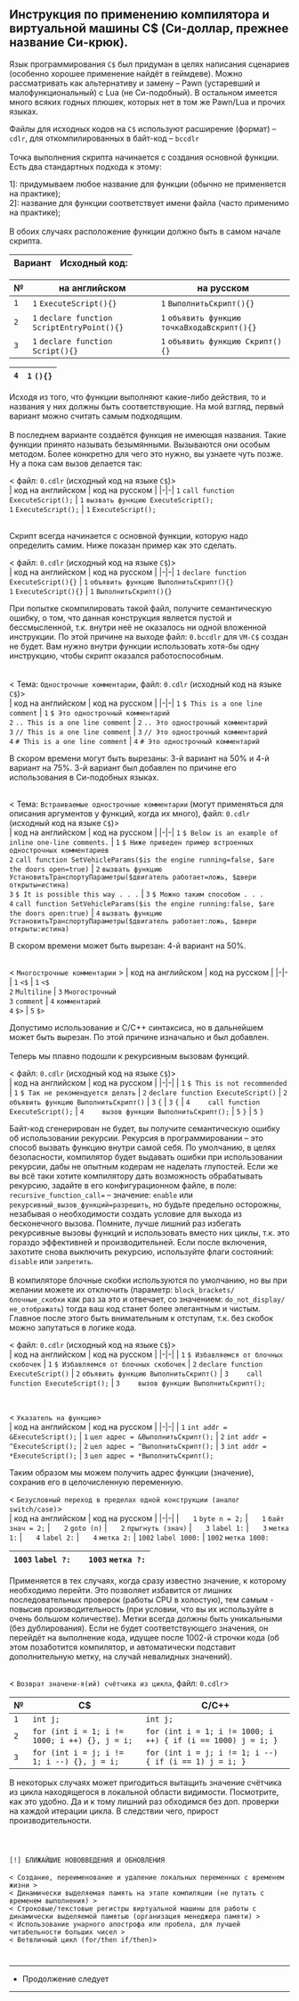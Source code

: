 Инструкция по применению компилятора и виртуальной машины C$ (Си-доллар, прежнее название Си-крюк).
-
Язык программирования ```С$``` был придуман в целях написания сценариев (особенно хорошее применение найдёт в геймдеве).
Можно рассматривать как альтернативу и замену – Pawn (устаревший и малофункциональный) с Lua (не Си-подобный).
В остальном имеется много всяких годных плюшек, которых нет в том же Pawn/Lua и прочих языках.

Файлы для исходных кодов на ```C$``` используют расширение (формат) – `cdlr`, для откомпилированных в байт-код – `bccdlr` <br><br>
Точка выполнения скрипта начинается с создания основной функции. Есть два стандартных подхода к этому: <br>

1]: придумываем любое название для функции (обычно не применяется на практике);<br>
2]: название для функции соответствует имени файла (часто применимо на практике);<br>
<br>
В обоих случаях расположение функции должно быть в самом начале скрипта. <br>

| Вариант | Исходный код: |
|---------|---------------|

| № | на английском | на русском |
|---------|---------------|------------|
| ```1``` | ```1``` ```ExecuteScript(){}```    | ```1``` ```ВыполнитьСкрипт(){}```   |
| ```2``` | ```1``` ```declare function ScriptEntryPoint(){}``` | ```1``` ```объявить функцию точкаВходаВскрипт(){}``` |
| ```3``` | ```1``` ```declare function Script(){}```           | ```1``` ```объявить функцию Скрипт(){}```            |

| ```4``` | ```1``` ```(){}``` |
|---------|---------------|

Исходя из того, что функции выполняют какие-либо действия, то и названия у них должны быть соответствующие. На мой взгляд, первый вариант можно считать самым подходящим.<br>
<br>
В последнем варианте создаётся функция не имеющая названия.
Такие функции принято называть безымянными.
Вызываются они особым методом. Более конкретно для чего это нужно, вы узнаете чуть позже.
Ну а пока сам вызов делается так:<br>

< файл: ```0.cdlr``` (исходный код на языке ```C$```)>
<br>
| код на английском | код на русском |
|-|-|
```1``` ```call function ExecuteScript();``` | ```1``` ```вызвать функцию ExecuteScript();```<br>
```1``` ```ExecuteScript();``` | ```1``` ```ExecuteScript();```

<br>
Скрипт всегда начинается с основной функции, которую надо определить самим. Ниже показан пример как это сделать. <br<br>

< файл: ```0.cdlr``` (исходный код на языке ```C$```)>
<br>
| код на английском | код на русском |
|-|-|
```1``` ```declare function ExecuteScript(){}``` | ```1``` ```объявить функцию ВыполнитьСкрипт(){}```<br>
```1``` ```ExecuteScript(){}``` | ```1``` ```ВыполнитьСкрипт(){}```
<br>

При попытке скомпилировать такой файл, получите семантическую ошибку, о том, что данная конструкция является пустой и бессмысленной, т.к. внутри неё не оказалось ни одной вложенной инструкции.
По этой причине на выходе файл: ```0.bccdlr``` для ```VM-C$``` создан не будет.
Вам нужно внутри функции использовать хотя-бы одну инструкцию, чтобы скрипт оказался работоспособным.<br>
<br>
<br>
< Тема: ```Однострочные комментарии```, файл: ```0.cdlr``` (исходный код на языке ```C$```)><br>
| код на английском | код на русском |
|-|-|
```1``` ```$ This is a one line comment``` | ```1``` ```$ Это однострочный комментарий```<br>
```2``` ```.. This is a one line comment``` | ```2``` ```.. Это однострочный комментарий```<br>
```3``` ```// This is a one line comment``` | ```3``` ```// Это однострочный комментарий```<br>
```4``` ```# This is a one line comment``` | ```4``` ```# Это однострочный комментарий```<br>

В скором времени могут быть вырезаны: 3-й вариант на 50% и 4-й вариант на 75%. 3-й вариант был добавлен по причине его использования в Си-подобных языках.<br>
<br>

< Тема: ```Встраиваемые однострочные комментарии``` (могут применяться для описания аргументов у функций, когда их много), файл: ```0.cdlr``` (исходный код на языке ```C$```)><br>
| код на английском | код на русском |
|-|-|
```1``` ```$ Below is an example of inline one-line comments.``` | ```1``` ```$ Ниже приведен пример встроенных однострочных комментариев```<br>
```2``` ```call function SetVehicleParams($is the engine running=false, $are the doors open=true)``` | ```2``` ```вызвать функцию УстановитьТранспортуПараметры($двигатель работает=ложь, $двери открыты=истина)```<br>
```3``` ```$ It is possible this way . . .``` | ```3``` ```$ Можно таким способом . . .```<br>
```4``` ```call function SetVehicleParams($is the engine running:false, $are the doors open:true)``` | ```4``` ```вызвать функцию УстановитьТранспортуПараметры($двигатель работает:ложь, $двери открыты:истина)```<br>

В скором времени может быть вырезан: 4-й вариант на 50%.<br>
<br>

< ```Многострочные комментарии``` >
| код на английском | код на русском |
|-|-|
```1``` ```<$``` | ```1``` ```<$```<br>
```2``` ```Multiline``` | ```3``` ```Многострочный```<br>
```3``` ```comment``` | ```4``` ```комментарий```<br>
```4``` ```$>``` | ```5``` ```$>```<br>

Допустимо использование и С/С++ синтаксиса, но в дальнейшем может быть вырезан. По этой причине изначально и был добавлен.<br>
<br>
Теперь мы плавно подошли к рекурсивным вызовам функций.<br>

< файл: ```0.cdlr``` (исходный код на языке ```C$```)>
<br>
| код на английском | код на русском |
|-|-|
| ```1``` ```$ This is not recommended``` | ```1``` ```$ Так не рекомендуется делать```
| ```2``` ```declare function ExecuteScript()``` | ```2``` ```объявить функцию ВыполнитьСкрипт()```
| ```3``` ```{``` | ```3``` ```{```
| ```4``` ```    call function ExecuteScript();``` | ```4``` ```    вызов функции ВыполнитьСкрипт();```
| ```5``` ```}``` | ```5``` ```}```

Байт-код сгенерирован не будет, вы получите семантическую ошибку об использовании рекурсии.
Рекурсия в программировании – это способ вызвать функцию внутри самой себя.
По умолчанию, в целях безопасности, компилятор будет выдавать ошибки при использовании рекурсии, дабы не опытным кодерам не наделать глупостей.
Если же вы всё таки хотите компилятору дать возможность обрабатывать рекурсию, задайте в его конфигурационном файле, в поле: ```recursive_function_call=``` – значение: ```enable``` или ```рекурсивный_вызов_функций=разрешить```, но будьте предельно осторожны, незабывая о необходимости создать условие для выхода из бесконечного вызова. Помните, лучше лишний раз избегать рекурсивные вызовы функций и использовать вместо них циклы, т.к. это гораздо эффективней и производительней.
Если после включения, захотите снова выключить рекурсию, используйте флаги состояний: ```disable``` или ```запретить```.<br>
<br>
В компиляторе блочные скобки используются по умолчанию, но вы при желании можете их отключить (параметр: ```block_brackets/блочные_скобки``` как раз за это и отвечает, со значением: ```do_not_display/не_отображать```) тогда ваш код станет более элегантным и чистым. Главное после этого быть внимательным к отступам, т.к. без скобок можно запутаться в логике кода.

< файл: ```0.cdlr``` (исходный код на языке ```C$```)>
<br>
| код на английском | код на русском |
|-|-|
| ```1``` ```$ Избавляемся от блочных скобочек``` | ```1``` ```$ Избавляемся от блочных скобочек```
| ```2``` ```declare function ExecuteScript()``` | ```2``` ```объявить функцию ВыполнитьСкрипт()```
| ```3``` ```    call function ExecuteScript();``` | ```3``` ```    вызов функции ВыполнитьСкрипт();```

<br>

< ``` Указатель на функцию ```>
<br>
| код на английском | код на русском |
|-|-|
| ```1``` ```int addr = &ExecuteScript();``` | ```1``` ```цел адрес = &ВыполнитьСкрипт();```
| ```2``` ```int addr = ^ExecuteScript();``` | ```2``` ```цел адрес = ^ВыполнитьСкрипт();```
| ```3``` ```int addr = *ExecuteScript();``` | ```3``` ```цел адрес = *ВыполнитьСкрипт();```

Таким образом мы можем получить адрес функции (значение), сохранив его в целочисленную переменную.<br>

< ```Безусловный переход в пределах одной конструкции (аналог switch/case)```>
<br>
| код на английском | код на русском |
|-|-|
| ```   1``` ```byte n = 2;``` | ```   1``` ```байт знач = 2;```
| ```   2``` ```goto (n)``` | ```   2``` ```прыгнуть (знач)```
| ```   3``` ```label 1:``` | ```   3``` ```метка 1:```
| ```   4``` ```label 2:``` | ```   4``` ```метка 2:```
| ```1002``` ```label 1000:``` | ```1002``` ```метка 1000:```

| ```1003``` ```label ?:```|| ```1003``` ```метка ?:```
|-|-|-|

Применяется в тех случаях, когда сразу известно значение, к которому необходимо перейти. Это позволяет избавится от лишних последовательных проверок (работы CPU в холостую), тем самым - повысив производительность (при условии, что вы их используйте в очень большом количестве). Метки всегда должны быть уникальными (без дублирования). Если не будет соответствующего значения, он перейдёт на выполнение кода, идущее после 1002-й строчки кода (об этом позаботится компилятор, и автоматически подставит дополнительную метку, на случай невалидных значений).<br>
<br>

< ```Возврат значени-я(ий) счётчика из цикла```, файл: ```0.cdlr```>
<br>

| № | C$ | C/C++
|-|-|-|
| ``` 1 ``` | ``` int j; ``` | ``` int j; ```
| ``` 2 ``` | ``` for (int i = 1; i != 1000; i ++) {}, j = i; ``` | ``` for (int i = 1; i != 1000; i ++) { if (i == 1000) j = i; } ```
| ``` 3 ``` | ``` for (int i = j; i != 1; i --) {}, j = i; ``` | ``` for (int i = j; i != 1; i --) { if (i == 1) j = i; } ```

В некоторых случаях может пригодиться вытащить значение счётчика из цикла находящегося в локальной области видимости. Посмотрите, как это удобно. Да и к тому лишний раз обходимся без доп. проверки на каждой итерации цикла. В следствии чего, прирост производительности.<br>
<br>

#
```[!] БЛИЖАЙШИЕ НОВОВВЕДЕНИЯ И ОБНОВЛЕНИЯ```<br>
<br>
``` < Создание, переименование и удаление локальных переменных с временем жизни > ``` <br>
``` < Динамически выделяемая память на этапе компиляции (не путать с временем выполнения) > ``` <br>
``` < Строковые/текстовые регистры виртуальной машины для работы с динамически выделяемой памятью (организация менеджера памяти) > ``` <br>
``` < Использование унарного апострофа или пробела, для лучшей читабельности больших чисел > ``` <br>
``` < Ветвличный цикл (for/then if/then)> ``` <br>
#


---------------------
* Продолжение следует
---------------------
